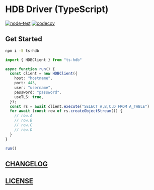# HDB Driver (TypeScript)

[![node-test](https://github.com/Soontao/ts-hdb/actions/workflows/nodejs.yml/badge.svg)](https://github.com/Soontao/ts-hdb/actions/workflows/nodejs.yml)
[![codecov](https://codecov.io/gh/Soontao/ts-hdb/branch/main/graph/badge.svg?token=WJf9XudtiU)](https://codecov.io/gh/Soontao/ts-hdb)

## Get Started

```bash
npm i -S ts-hdb
```

```ts
import { HDBClient } from "ts-hdb"

async function run() {
  const client = new HDBClient({
    host: "hostname",
    port: 443,
    user: "username",
    password: "password",
    useTLS: true,
  });
  const rs = await client.execute("SELECT A,B,C,D FROM A_TABLE")
  for await (const row of rs.createObjectStream()) {
    // row.A
    // row.B
    // row.C
    // row.D
  }
}

run()
```

## [CHANGELOG](./CHANGELOG.md)
## [LICENSE](./LICENSE)
